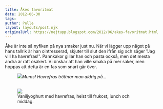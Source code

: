 ```yaml
---
title: Åkes favoritmat
date: 2012-06-30
tags: 	
author: Pelle
layout: layouts/post.njk
originalUrl: https://nejtupp.blogspot.com/2012/06/akes-favoritmat.html
---
```


Åke är inte så nyfiken på nya smaker just nu. När vi lägger upp något på hans tallrik är han ointresserad, skjuter till slut den ifrån sig och säger "Jag vill ha havrefras!". Pannkakor gillar han och pasta också, men det mesta andra är rätt osäkert. Vi önskar att han ville smaka på mer saker, men hoppas att detta är en fas som snart går över.<br>

<figure>
	<img src="../../../../img/I+la%CC%88genheten-5C5C5212.jpg"></td></tr><tr><td class="tr-caption" style="text-align: center;"><span style="background-color: white;"><i>Mums! Havrefras tröttnar man aldrig på...<br><br></i></span></figcaption>
</figure>



<figure>
	<img src="../../../../img/I+la%CC%88genheten-5C5C5221.jpg">
	<figcaption>Vaniljyoghurt med havrefras, helst till frukost, lunch och middag.</figcaption>
</figure>
